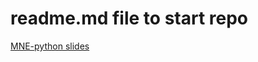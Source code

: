 # readme.md file to start repo

[MNE-python slides](https://csea-lab.github.io/mne-python-intro-slides/MNE-pres.html)
